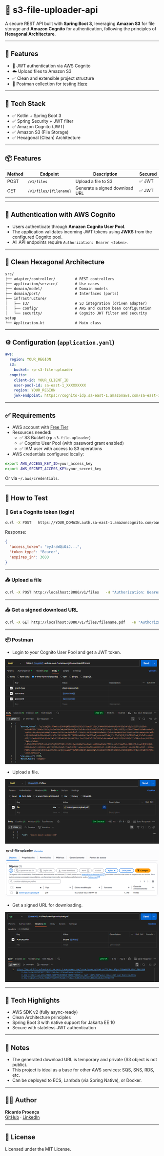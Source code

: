 # 📁 s3-file-uploader-api

A secure REST API built with **Spring Boot 3**, leveraging **Amazon S3** for file storage and **Amazon Cognito** for authentication, following the principles of **Hexagonal Architecture**.

---

## 📌 Features

- 🔐 JWT authentication via AWS Cognito
- ☁️ Upload files to Amazon S3
- ✅ Clean and extensible project structure
- 🧪 Postman collection for testing [Here](src/main/resources/postman/s3-file-uploader-api.postman_collection.json)

---

## 🚀 Tech Stack

- ✅ Kotlin + Spring Boot 3
- ✅ Spring Security + JWT filter
- ✅ Amazon Cognito (JWT)
- ✅ Amazon S3 (File Storage)
- ✅ Hexagonal (Clean) Architecture

---

## 📦 Features

| Method | Endpoint               | Description                           | Secured |
|--------|------------------------|---------------------------------------|---------|
| POST   | `/v1/files`            | Upload a file to S3                   | ✅ JWT   |
| GET    | `/v1/files/{filename}` | Generate a signed download URL        | ✅ JWT   |

---

## 🔐 Authentication with AWS Cognito

- Users authenticate through **Amazon Cognito User Pool**.
- The application validates incoming JWT tokens using **JWKS** from the configured Cognito pool.
- All API endpoints require `Authorization: Bearer <token>`.

---

## 🧱 Clean Hexagonal Architecture

```
src/
├── adapter/controller/         # REST controllers
├── application/service/        # Use cases
├── domain/model/               # Domain models
├── domain/port/                # Interfaces (ports)
├── infrastructure/
│   ├── s3/                     # S3 integration (driven adapter)
│   ├── config/                 # AWS and custom bean configuration
│   └── security/               # Cognito JWT filter and security setup
└── Application.kt              # Main class
```

---

## ⚙️ Configuration (`application.yaml`)

```yaml
aws:
  region: YOUR_REGION
  s3:
    bucket: rp-s3-file-uploader
  cognito:
    client-id: YOUR_CLIENT_ID
    user-pool-id: sa-east-1_XXXXXXXXX
    region: YOUR_REGION
    jwk-endpoint: https://cognito-idp.sa-east-1.amazonaws.com/sa-east-1_XXXXXXXXX/.well-known/jwks.json
```

---

## ✅ Requirements

- AWS account with [Free Tier](https://aws.amazon.com/free/)
- Resources needed:
  - ✅ S3 Bucket (`rp-s3-file-uploader`)
  - ✅ Cognito User Pool (with password grant enabled)
  - ✅ IAM user with access to S3 operations
- AWS credentials configured locally:
  
```bash
export AWS_ACCESS_KEY_ID=your_access_key
export AWS_SECRET_ACCESS_KEY=your_secret_key
```

Or via `~/.aws/credentials`.

---

## 🧪 How to Test

### 🔐 Get a Cognito token (login)

```bash
curl -X POST   https://YOUR_DOMAIN.auth.sa-east-1.amazoncognito.com/oauth2/token   -H "Content-Type: application/x-www-form-urlencoded"   -d "grant_type=password&client_id=YOUR_CLIENT_ID&username=admin&password=YOUR_PASSWORD"
```

Response:
```json
{
  "access_token": "eyJraWQiOiJ...",
  "token_type": "Bearer",
  "expires_in": 3600
}
```

---

### 📤 Upload a file

```bash
curl -X POST http://localhost:8080/v1/files   -H "Authorization: Bearer <ACCESS_TOKEN>"   -F "file=@/path/to/your/file.pdf"
```

---

### 📥 Get a signed download URL

```bash
curl -X GET http://localhost:8080/v1/files/filename.pdf   -H "Authorization: Bearer <ACCESS_TOKEN>"
```

---

### 📦 Postman

- Login to your Cognito User Pool and get a JWT token.

![](/src/main/resources/img/login_cognito.png)

- Upload a file.

![](/src/main/resources/img/upload_s3.png)

![](/src/main/resources/img/dashboard_s3.png)

- Get a signed URL for downloading.

![](/src/main/resources/img/file_s3.png)

---

## 🧰 Tech Highlights

- AWS SDK v2 (fully async-ready)
- Clean Architecture principles
- Spring Boot 3 with native support for Jakarta EE 10
- Secure with stateless JWT authentication

---

## 📌 Notes

- The generated download URL is temporary and private (S3 object is not public).
- This project is ideal as a base for other AWS services: SQS, SNS, RDS, etc.
- Can be deployed to ECS, Lambda (via Spring Native), or Docker.

---

## 👨‍💻 Author

**Ricardo Proença**  
[GitHub](https://github.com/rpdesenvolve) · [LinkedIn](https://www.linkedin.com/in/ricardoproenca-dev/)

---

## 📄 License

Licensed under the MIT License.